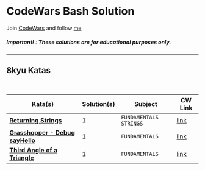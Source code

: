 # CodeWars Bash Solution

Join [CodeWars](https://www.codewars.com/dashboard) and follow [me](https://www.codewars.com/users/panifedov)

##### Important! : These solutions are for educational purposes only.


---

## 8kyu Katas

<br>

| Kata(s)                                                        | Solution(s) | Subject                 | CW Link |
|----------------------------------------------------------------|-------------|-------------------------|--|
| [**Returning Strings**](https://github.com/panifedov/CodeWars_Shell_Solution/blob/b2719763a577fc80a96f1eb7f34dca70cf0ed8fe/8kyu/Returning%20Strings.md) | 1           | `FUNDAMENTALS` `STRINGS` | [link](https://www.codewars.com/kata/55a70521798b14d4750000a4/train/shell) |
| [**Grasshopper - Debug sayHello**](https://github.com/panifedov/CodeWars_Shell_Solution/blob/3f785e001fa5eacbed84934576bf9227b3adc968/8kyu/Grasshopper%20-%20Debug%20sayHello.md) | 1           | `FUNDAMENTALS`  | [link](https://www.codewars.com/kata/5625618b1fe21ab49f00001f/train/shell) |
| [**Third Angle of a Triangle**](https://github.com/panifedov/CodeWars_Shell_Solution/blob/b3d8fac0ed4237cbbbd2edf7f8e7b88476135a55/8kyu/Third%20Angle%20of%20a%20Triangle.md) | 1           | `FUNDAMENTALS`  | [link](https://www.codewars.com/kata/5a023c426975981341000014/train/shell) |